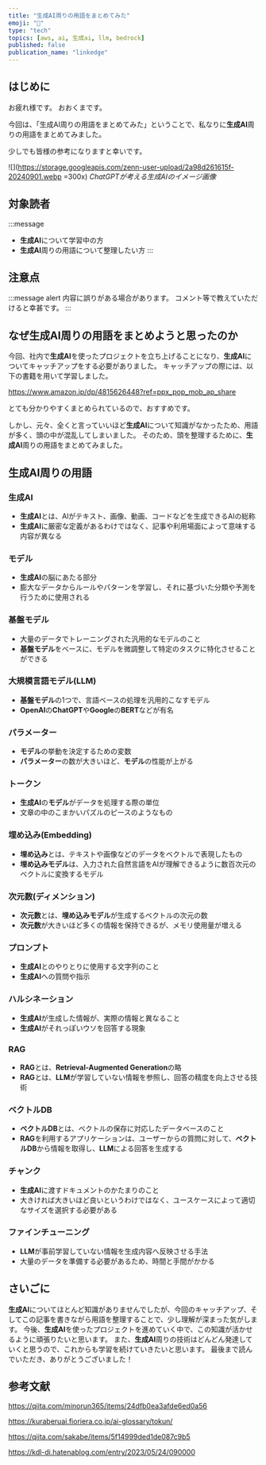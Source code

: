 ```yaml
---
title: "生成AI周りの用語をまとめてみた"
emoji: "🧠"
type: "tech"
topics: [aws, ai, 生成ai, llm, bedrock]
published: false
publication_name: "linkedge"
---
```


## はじめに
お疲れ様です。
おおくまです。

今回は、「生成AI周りの用語をまとめてみた」ということで、私なりに**生成AI**周りの用語をまとめてみました。

少しでも皆様の参考になりますと幸いです。

![](https://storage.googleapis.com/zenn-user-upload/2a98d261615f-20240901.webp =300x)
*ChatGPTが考える生成AIのイメージ画像*

## 対象読者
:::message
- **生成AI**について学習中の方
- **生成AI**周りの用語について整理したい方
:::

## 注意点
:::message alert
内容に誤りがある場合があります。
コメント等で教えていただけると幸甚です。
:::

## なぜ生成AI周りの用語をまとめようと思ったのか
今回、社内で**生成AI**を使ったプロジェクトを立ち上げることになり、**生成AI**についてキャッチアップをする必要がありました。
キャッチアップの際には、以下の書籍を用いて学習しました。

https://www.amazon.jp/dp/4815626448?ref=ppx_pop_mob_ap_share

とても分かりやすくまとめられているので、おすすめです。

しかし、元々、全くと言っていいほど**生成AI**について知識がなかったため、用語が多く、頭の中が混乱してしまいました。
そのため、頭を整理するために、**生成AI**周りの用語をまとめてみました。

## 生成AI周りの用語

### 生成AI
- **生成AI**とは、AIがテキスト、画像、動画、コードなどを生成できるAIの総称
- **生成AI**に厳密な定義があるわけではなく、記事や利用場面によって意味する内容が異なる

### モデル
- **生成AI**の脳にあたる部分
- 膨大なデータからルールやパターンを学習し、それに基づいた分類や予測を行うために使用される

### 基盤モデル
- 大量のデータでトレーニングされた汎用的なモデルのこと
- **基盤モデル**をベースに、モデルを微調整して特定のタスクに特化させることができる

### 大規模言語モデル(LLM)
- **基盤モデル**の1つで、言語ベースの処理を汎用的こなすモデル
- **OpenAI**の**ChatGPT**や**Google**の**BERT**などが有名

### パラメーター
- **モデル**の挙動を決定するための変数
- **パラメーター**の数が大きいほど、**モデル**の性能が上がる

### トークン
- **生成AI**の**モデル**がデータを処理する際の単位
- 文章の中のこまかいパズルのピースのようなもの

### 埋め込み(Embedding)
- **埋め込み**とは、テキストや画像などのデータをベクトルで表現したもの
- **埋め込みモデル**は、入力された自然言語をAIが理解できるように数百次元のベクトルに変換するモデル

### 次元数(ディメンション)
- **次元数**とは、**埋め込みモデル**が生成するベクトルの次元の数
- **次元数**が大きいほど多くの情報を保持できるが、メモリ使用量が増える

### プロンプト
- **生成AI**とのやりとりに使用する文字列のこと
- **生成AI**への質問や指示

### ハルシネーション
- **生成AI**が生成した情報が、実際の情報と異なること
- **生成AI**がそれっぽいウソを回答する現象

### RAG
- **RAG**とは、**Retrieval-Augmented Generation**の略
- **RAG**とは、**LLM**が学習していない情報を参照し、回答の精度を向上させる技術

### ベクトルDB
- **ベクトルDB**とは、ベクトルの保存に対応したデータベースのこと
- **RAG**を利用するアプリケーションは、ユーザーからの質問に対して、**ベクトルDB**から情報を取得し、**LLM**による回答を生成する

### チャンク
- **生成AI**に渡すドキュメントのかたまりのこと
- 大きければ大きいほど良いというわけではなく、ユースケースによって適切なサイズを選択する必要がある

### ファインチューニング
- **LLM**が事前学習していない情報を生成内容へ反映させる手法
- 大量のデータを準備する必要があるため、時間と手間がかかる

## さいごに
**生成AI**についてほとんど知識がありませんでしたが、今回のキャッチアップ、そしてこの記事を書きながら用語を整理することで、少し理解が深まった気がします。
今後、**生成AI**を使ったプロジェクトを進めていく中で、この知識が活かせるように頑張りたいと思います。
また、**生成AI**周りの技術はどんどん発達していくと思うので、これからも学習を続けていきたいと思います。
最後まで読んでいただき、ありがとうございました！

## 参考文献
https://qiita.com/minorun365/items/24dfb0ea3afde6ed0a56

https://kuraberuai.fioriera.co.jp/ai-glossary/tokun/

https://qiita.com/sakabe/items/5f14999ded1de087c9b5

https://kdl-di.hatenablog.com/entry/2023/05/24/090000
